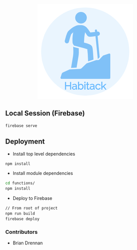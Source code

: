 
<p align="center">
  <img src="logo.png">
</p>

## Local Session (Firebase)
```bash
firebase serve
```

## Deployment
- Install top level dependencies
```bash
npm install
```
- Install module dependencies
```bash
cd functions/
npm install
```
- Deploy to Firebase
```bash
// From root of project
npm run build
firebase deploy
```


### Contributors
- Brian Drennan
